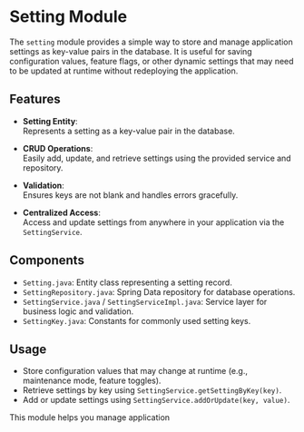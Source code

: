 # Setting Module

The `setting` module provides a simple way to store and manage application settings as key-value pairs in the database. It is useful for saving configuration values, feature flags, or other dynamic settings that may need to be updated at runtime without redeploying the application.

## Features

- **Setting Entity**:  
  Represents a setting as a key-value pair in the database.

- **CRUD Operations**:  
  Easily add, update, and retrieve settings using the provided service and repository.

- **Validation**:  
  Ensures keys are not blank and handles errors gracefully.

- **Centralized Access**:  
  Access and update settings from anywhere in your application via the `SettingService`.

## Components

- `Setting.java`: Entity class representing a setting record.
- `SettingRepository.java`: Spring Data repository for database operations.
- `SettingService.java` / `SettingServiceImpl.java`: Service layer for business logic and validation.
- `SettingKey.java`: Constants for commonly used setting keys.

## Usage

- Store configuration values that may change at runtime (e.g., maintenance mode, feature toggles).
- Retrieve settings by key using `SettingService.getSettingByKey(key)`.
- Add or update settings using `SettingService.addOrUpdate(key, value)`.

This module helps you manage application
